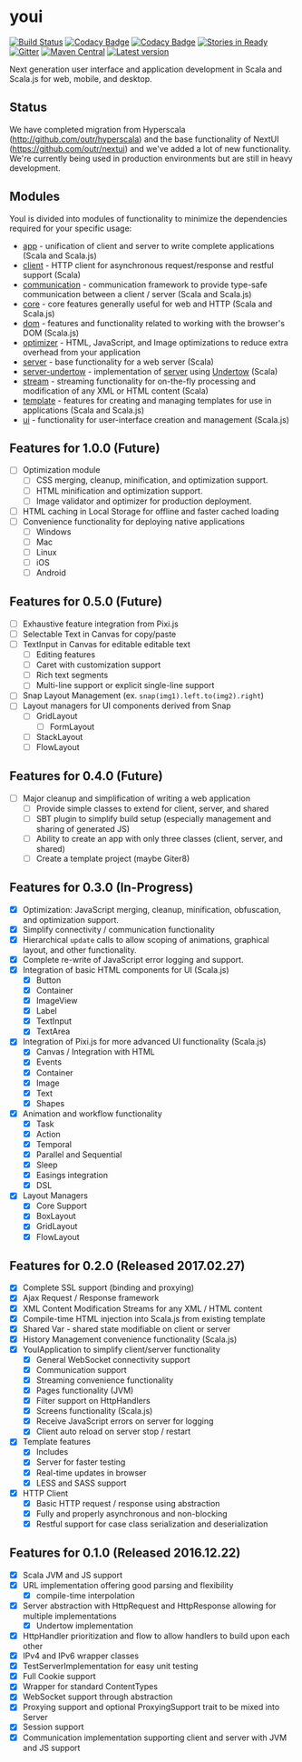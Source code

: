 # youi

[![Build Status](https://travis-ci.org/outr/youi.svg?branch=master)](https://travis-ci.org/outr/youi)
[![Codacy Badge](https://api.codacy.com/project/badge/Grade/c0425ea823824cd7ab60659e8b9542dc)](https://www.codacy.com/app/matthicks/youi?utm_source=github.com&amp;utm_medium=referral&amp;utm_content=outr/youi&amp;utm_campaign=Badge_Grade)
[![Codacy Badge](https://api.codacy.com/project/badge/Coverage/c0425ea823824cd7ab60659e8b9542dc)](https://www.codacy.com/app/matthicks/youi?utm_source=github.com&utm_medium=referral&utm_content=outr/youi&utm_campaign=Badge_Coverage)
[![Stories in Ready](https://badge.waffle.io/outr/youi.png?label=ready&title=Ready)](https://waffle.io/outr/youi)
[![Gitter](https://badges.gitter.im/Join%20Chat.svg)](https://gitter.im/outr/youi)
[![Maven Central](https://maven-badges.herokuapp.com/maven-central/io.youi/youi-core_2.12/badge.svg)](https://maven-badges.herokuapp.com/maven-central/io.youi/youi-core_2.12)
[![Latest version](https://index.scala-lang.org/outr/youi/youi-core/latest.svg)](https://index.scala-lang.org/outr/youi)

Next generation user interface and application development in Scala and Scala.js for web, mobile, and desktop.

## Status

We have completed migration from Hyperscala (http://github.com/outr/hyperscala) and the base functionality of NextUI
(https://github.com/outr/nextui) and we've added a lot of new functionality. We're currently being used in production
environments but are still in heavy development.

## Modules

YouI is divided into modules of functionality to minimize the dependencies required for your specific usage:

* [app](app) - unification of client and server to write complete applications (Scala and Scala.js)
* [client](client) - HTTP client for asynchronous request/response and restful support (Scala)
* [communication](communication) - communication framework to provide type-safe communication between a client / server (Scala and Scala.js)
* [core](core) - core features generally useful for web and HTTP (Scala and Scala.js)
* [dom](dom) - features and functionality related to working with the browser's DOM (Scala.js)
* [optimizer](optimizer) - HTML, JavaScript, and Image optimizations to reduce extra overhead from your application
* [server](server) - base functionality for a web server (Scala)
* [server-undertow](serverUndertow) - implementation of [server](server) using [Undertow](http://undertow.io/) (Scala)
* [stream](stream) - streaming functionality for on-the-fly processing and modification of any XML or HTML content (Scala)
* [template](template) - features for creating and managing templates for use in applications (Scala and Scala.js)
* [ui](ui) - functionality for user-interface creation and management (Scala.js)

## Features for 1.0.0 (Future)

* [ ] Optimization module
    * [ ] CSS merging, cleanup, minification, and optimization support.
    * [ ] HTML minification and optimization support.
    * [ ] Image validator and optimizer for production deployment.
* [ ] HTML caching in Local Storage for offline and faster cached loading
* [ ] Convenience functionality for deploying native applications
    * [ ] Windows
    * [ ] Mac
    * [ ] Linux
    * [ ] iOS
    * [ ] Android
    
## Features for 0.5.0 (Future)

* [ ] Exhaustive feature integration from Pixi.js
* [ ] Selectable Text in Canvas for copy/paste
* [ ] TextInput in Canvas for editable editable text
    * [ ] Editing features
    * [ ] Caret with customization support
    * [ ] Rich text segments
    * [ ] Multi-line support or explicit single-line support
* [ ] Snap Layout Management (ex. `snap(img1).left.to(img2).right`)
* [ ] Layout managers for UI components derived from Snap
    * [ ] GridLayout
        * [ ] FormLayout
    * [ ] StackLayout
    * [ ] FlowLayout

## Features for 0.4.0 (Future)

* [ ] Major cleanup and simplification of writing a web application
    * [ ] Provide simple classes to extend for client, server, and shared
    * [ ] SBT plugin to simplify build setup (especially management and sharing of generated JS)
    * [ ] Ability to create an app with only three classes (client, server, and shared)
    * [ ] Create a template project (maybe Giter8)
    
## Features for 0.3.0 (In-Progress)

* [X] Optimization: JavaScript merging, cleanup, minification, obfuscation, and optimization support.
* [X] Simplify connectivity / communication functionality
* [X] Hierarchical `update` calls to allow scoping of animations, graphical layout, and other functionality.
* [X] Complete re-write of JavaScript error logging and support.
* [X] Integration of basic HTML components for UI (Scala.js)
    * [X] Button
    * [X] Container
    * [X] ImageView
    * [X] Label
    * [X] TextInput
    * [X] TextArea
* [X] Integration of Pixi.js for more advanced UI functionality (Scala.js)
    * [X] Canvas / Integration with HTML
    * [X] Events
    * [X] Container
    * [X] Image
    * [X] Text
    * [X] Shapes
* [X] Animation and workflow functionality
    * [X] Task
    * [X] Action
    * [X] Temporal
    * [X] Parallel and Sequential
    * [X] Sleep
    * [X] Easings integration
    * [X] DSL
* [X] Layout Managers
    * [X] Core Support
    * [X] BoxLayout
    * [X] GridLayout
    * [X] FlowLayout

## Features for 0.2.0 (Released 2017.02.27)

* [X] Complete SSL support (binding and proxying)
* [X] Ajax Request / Response framework
* [X] XML Content Modification Streams for any XML / HTML content
* [X] Compile-time HTML injection into Scala.js from existing template
* [X] Shared Var - shared state modifiable on client or server
* [X] History Management convenience functionality (Scala.js)
* [X] YouIApplication to simplify client/server functionality
    * [X] General WebSocket connectivity support
    * [X] Communication support
    * [X] Streaming convenience functionality
    * [X] Pages functionality (JVM)
    * [X] Filter support on HttpHandlers
    * [X] Screens functionality (Scala.js)
    * [X] Receive JavaScript errors on server for logging
    * [X] Client auto reload on server stop / restart
* [X] Template features
    * [X] Includes
    * [X] Server for faster testing
    * [X] Real-time updates in browser
    * [X] LESS and SASS support
* [X] HTTP Client
    * [X] Basic HTTP request / response using abstraction
    * [X] Fully and properly asynchronous and non-blocking
    * [X] Restful support for case class serialization and deserialization

## Features for 0.1.0 (Released 2016.12.22)

* [X] Scala JVM and JS support
* [X] URL implementation offering good parsing and flexibility
    * [X] compile-time interpolation
* [X] Server abstraction with HttpRequest and HttpResponse allowing for multiple implementations
    * [X] Undertow implementation
* [X] HttpHandler prioritization and flow to allow handlers to build upon each other
* [X] IPv4 and IPv6 wrapper classes
* [X] TestServerImplementation for easy unit testing
* [X] Full Cookie support
* [X] Wrapper for standard ContentTypes
* [X] WebSocket support through abstraction
* [X] Proxying support and optional ProxyingSupport trait to be mixed into Server
* [X] Session support
* [X] Communication implementation supporting client and server with JVM and JS support
